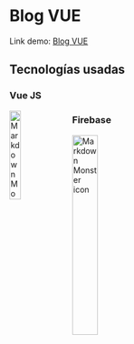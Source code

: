 # Blog VUE


Link demo: [Blog VUE](https://sylax-blog-vue.netlify.app/)


## Tecnologías usadas

### Vue JS
<img src="https://upload.wikimedia.org/wikipedia/commons/thumb/9/95/Vue.js_Logo_2.svg/1200px-Vue.js_Logo_2.svg.png"
     alt="Markdown Monster icon"
     style="float: left; margin-right: 10px; width: 20%; height: 20% "/>

### Firebase
<img src="https://firebase.google.com/downloads/brand-guidelines/PNG/logo-standard.png?hl=es-419"
     alt="Markdown Monster icon"
     style="float: left; margin-right: 10px; width: 30%; height: 30% "/>
